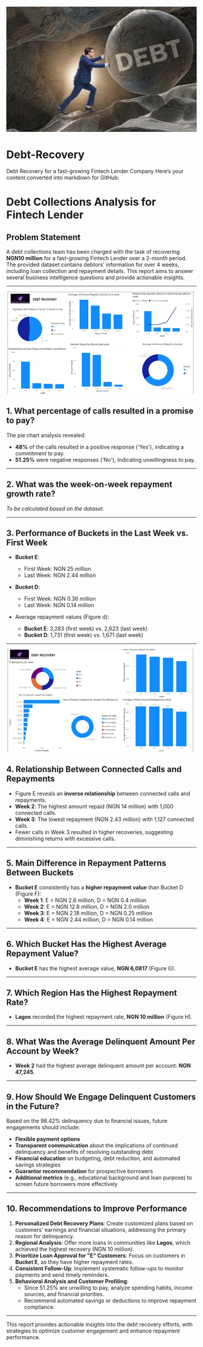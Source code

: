![debt Image](debt.jpg)

# Debt-Recovery
Debt Recovery for a fast-growing Fintech Lender Company
Here’s your content converted into markdown for GitHub:

# Debt Collections Analysis for Fintech Lender  

## Problem Statement  

A debt collections team has been charged with the task of recovering **NGN10 million** for a fast-growing Fintech Lender over a 2-month period. The provided dataset contains debtors' information for over 4 weeks, including loan collection and repayment details. This report aims to answer several business intelligence questions and provide actionable insights.

---

![debt1 Image](debt_recovery.jpg)

## 1. What percentage of calls resulted in a promise to pay?  

The pie chart analysis revealed:  
- **48%** of the calls resulted in a positive response ('Yes'), indicating a commitment to pay.  
- **51.25%** were negative responses ('No'), indicating unwillingness to pay.  

---

## 2. What was the week-on-week repayment growth rate?  

*To be calculated based on the dataset.*

---

## 3. Performance of Buckets in the Last Week vs. First Week  

- **Bucket E**:  
  - First Week: NGN 25 million  
  - Last Week: NGN 2.44 million  

- **Bucket D**:  
  - First Week: NGN 0.36 million  
  - Last Week: NGN 0.14 million  

- Average repayment values (Figure d):  
  - **Bucket E**: 3,283 (first week) vs. 2,623 (last week)  
  - **Bucket D**: 1,731 (first week) vs. 1,671 (last week)  

---

![debtt Image](debt_recovery2.jpg)


## 4. Relationship Between Connected Calls and Repayments  

- Figure E reveals an **inverse relationship** between connected calls and repayments.  
- **Week 2**: The highest amount repaid (NGN 14 million) with 1,000 connected calls.  
- **Week 3**: The lowest repayment (NGN 2.43 million) with 1,127 connected calls.  
- Fewer calls in Week 3 resulted in higher recoveries, suggesting diminishing returns with excessive calls.

---

## 5. Main Difference in Repayment Patterns Between Buckets  

- **Bucket E** consistently has a **higher repayment value** than Bucket D (Figure F):  
  - **Week 1**: E = NGN 2.6 million, D = NGN 0.4 million  
  - **Week 2**: E = NGN 12.8 million, D = NGN 2.0 million  
  - **Week 3**: E = NGN 2.18 million, D = NGN 0.25 million  
  - **Week 4**: E = NGN 2.44 million, D = NGN 0.14 million  

---

## 6. Which Bucket Has the Highest Average Repayment Value?  

- **Bucket E** has the highest average value, **NGN 6,0817** (Figure G).  

---

## 7. Which Region Has the Highest Repayment Rate?  

- **Lagos** recorded the highest repayment rate, **NGN 10 million** (Figure H).  

---

## 8. What Was the Average Delinquent Amount Per Account by Week?  

- **Week 2** had the highest average delinquent amount per account: **NGN 47,245**.  

---

## 9. How Should We Engage Delinquent Customers in the Future?  

Based on the 98.42% delinquency due to financial issues, future engagements should include:  
- **Flexible payment options**  
- **Transparent communication** about the implications of continued delinquency and benefits of resolving outstanding debt  
- **Financial education** on budgeting, debt reduction, and automated savings strategies  
- **Guarantor recommendation** for prospective borrowers  
- **Additional metrics** (e.g., educational background and loan purpose) to screen future borrowers more effectively  

---

## 10. Recommendations to Improve Performance  

1. **Personalized Debt Recovery Plans**: Create customized plans based on customers' earnings and financial situations, addressing the primary reason for delinquency.  
2. **Regional Analysis**: Offer more loans in communities like **Lagos**, which achieved the highest recovery (NGN 10 million).  
3. **Prioritize Loan Approval for "E" Customers**: Focus on customers in **Bucket E**, as they have higher repayment rates.  
4. **Consistent Follow-Up**: Implement systematic follow-ups to monitor payments and send timely reminders.  
5. **Behavioral Analysis and Customer Profiling**:  
   - Since 51.25% are unwilling to pay, analyze spending habits, income sources, and financial priorities.  
   - Recommend automated savings or deductions to improve repayment compliance.  

---

This report provides actionable insights into the debt recovery efforts, with strategies to optimize customer engagement and enhance repayment performance.
``` 
